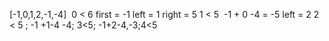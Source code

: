 [-1,0,1,2,-1,-4]
​
0 < 6
first = -1
left = 1
right = 5
1 < 5
​
-1 + 0 -4 = -5
left = 2
2 < 5 ; -1 +1-4 -4; 3<5; -1+2-4,-3;4<5
​